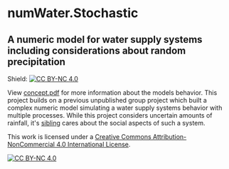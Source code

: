 # numWater.Stochastic

## A numeric model for water supply systems including considerations about random precipitation

Shield: [![CC BY-NC 4.0][cc-by-nc-shield]][cc-by-nc]

View [concept.pdf](https://github.com/robertegel/numWater.Stochastic/blob/master/concept.pdf) for more information about the models behavior.
This project builds on a previous unpublished group project which built a complex numeric model simulating a water supply systems behavior with multiple processes.
While this project considers uncertain amounts of rainfall, it's [sibling](https://github.com/robertegel/numWater.Stochastic) cares about the social aspects of such a system.

This work is licensed under a [Creative Commons Attribution-NonCommercial 4.0 International License][cc-by-nc].

[![CC BY-NC 4.0][cc-by-nc-image]][cc-by-nc]

[cc-by-nc]: http://creativecommons.org/licenses/by-nc/4.0/
[cc-by-nc-image]: https://licensebuttons.net/l/by-nc/4.0/88x31.png
[cc-by-nc-shield]: https://img.shields.io/badge/License-CC%20BY--NC%204.0-lightgrey.svg
